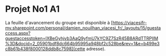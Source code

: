 # Projet No1 A1

La feuille d'avancement du groupe est disponible à [https://viacesifr-my.sharepoint.com/personal/damien_nouilhan_viacesi_fr/_layouts/15/guestaccess.aspx?guestaccesstoken=lXBeGyhjvb3AaQ9yfmU7kYC9Z7SzR45B8ARdTTRPIlM%3D&docid=2_05901bdf8dc664b95995a948bf2c528be&rev=1&e=b499e3c8b61b438f8000128ddb8c7598](cette adresse).
